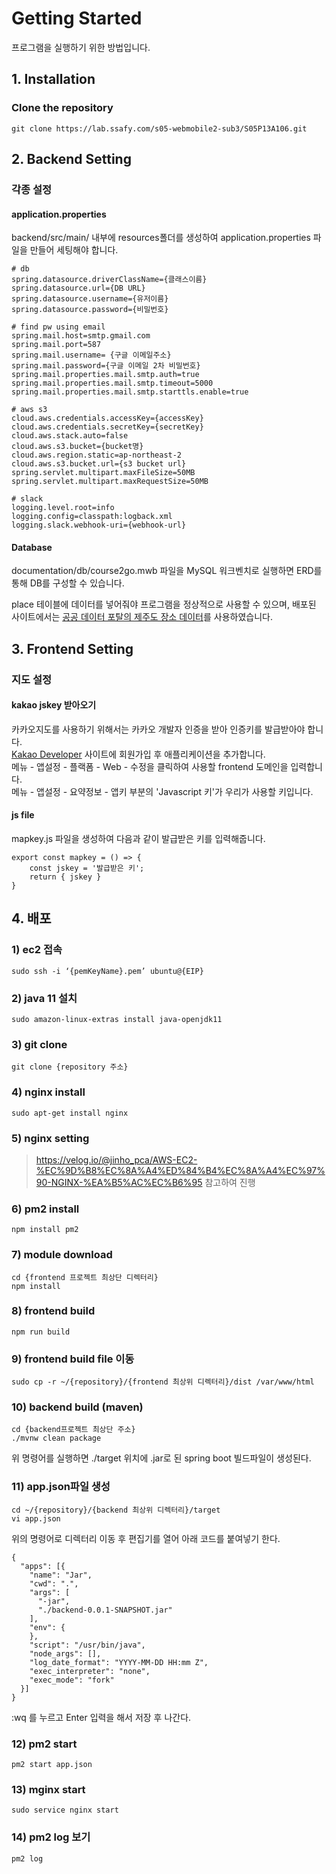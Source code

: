 # Getting Started

프로그램을 실행하기 위한 방법입니다.

## 1. Installation

### Clone the repository

```
git clone https://lab.ssafy.com/s05-webmobile2-sub3/S05P13A106.git
```

## 2. Backend Setting

### 각종 설정
#### application.properties
backend/src/main/ 내부에 resources폴더를 생성하여 application.properties 파일을 만들어 세팅해야 합니다.
```
# db
spring.datasource.driverClassName={클래스이름}
spring.datasource.url={DB URL}
spring.datasource.username={유저이름}
spring.datasource.password={비밀번호}

# find pw using email
spring.mail.host=smtp.gmail.com
spring.mail.port=587
spring.mail.username= {구글 이메일주소}
spring.mail.password={구글 이메일 2차 비밀번호}
spring.mail.properties.mail.smtp.auth=true
spring.mail.properties.mail.smtp.timeout=5000
spring.mail.properties.mail.smtp.starttls.enable=true

# aws s3
cloud.aws.credentials.accessKey={accessKey}
cloud.aws.credentials.secretKey={secretKey}
cloud.aws.stack.auto=false
cloud.aws.s3.bucket={bucket명}
cloud.aws.region.static=ap-northeast-2
cloud.aws.s3.bucket.url={s3 bucket url}
spring.servlet.multipart.maxFileSize=50MB
spring.servlet.multipart.maxRequestSize=50MB

# slack
logging.level.root=info
logging.config=classpath:logback.xml
logging.slack.webhook-uri={webhook-url}
```
#### Database
documentation/db/course2go.mwb 파일을 MySQL 워크벤치로 실행하면 ERD를 통해 DB를 구성할 수 있습니다.

place 테이블에 데이터를 넣어줘야 프로그램을 정상적으로 사용할 수 있으며, 배포된 사이트에서는 [공공 데이터 포탈의 제주도 장소 데이터](https://www.data.go.kr/data/15004770/fileData.do)를 사용하였습니다.

## 3. Frontend Setting

### 지도 설정
#### kakao jskey 받아오기
카카오지도를 사용하기 위해서는 카카오 개발자 인증을 받아 인증키를 발급받아야 합니다.<br />
[Kakao Developer](https://developers.kakao.com/) 사이트에 회원가입 후 애플리케이션을 추가합니다.<br />
메뉴 - 앱설정 - 플랙폼 - Web - 수정을 클릭하여 사용할 frontend 도메인을 입력합니다.<br />
메뉴 - 앱설정 - 요약정보 - 앱키 부분의 'Javascript 키'가 우리가 사용할 키입니다.
#### js file
mapkey.js 파일을 생성하여 다음과 같이 발급받은 키를 입력해줍니다.
```
export const mapkey = () => {
    const jskey = '발급받은 키';
    return { jskey }
}
```

## 4. 배포

### 1) ec2 접속
```
sudo ssh -i ‘{pemKeyName}.pem’ ubuntu@{EIP}
```
### 2) java 11 설치
```
sudo amazon-linux-extras install java-openjdk11
```
### 3) git clone
```
git clone {repository 주소}
```
### 4) nginx install
```
sudo apt-get install nginx
```
### 5) nginx setting
> https://velog.io/@jinho_pca/AWS-EC2-%EC%9D%B8%EC%8A%A4%ED%84%B4%EC%8A%A4%EC%97%90-NGINX-%EA%B5%AC%EC%B6%95
> 참고하여 진행
### 6) pm2 install
```
npm install pm2
```
### 7) module download
```
cd {frontend 프로젝트 최상단 디렉터리}
npm install
```
### 8) frontend build
```
npm run build
```
### 9) frontend build file 이동
```
sudo cp -r ~/{repository}/{frontend 최상위 디렉터리}/dist /var/www/html
```
### 10) backend build (maven)
```
cd {backend프로젝트 최상단 주소}
./mvnw clean package
```
위 명령어를 실행하면 ./target 위치에 .jar로 된 spring boot 빌드파일이 생성된다.
### 11) app.json파일 생성
```
cd ~/{repository}/{backend 최상위 디렉터리}/target
vi app.json
```
위의 명령어로 디렉터리 이동 후 편집기를 열어 아래 코드를 붙여넣기 한다.
```
{
  "apps": [{
    "name": "Jar",
    "cwd": ".",
    "args": [
      "-jar",
      "./backend-0.0.1-SNAPSHOT.jar"
    ],
    "env": {
    },
    "script": "/usr/bin/java",
    "node_args": [],
    "log_date_format": "YYYY-MM-DD HH:mm Z",
    "exec_interpreter": "none",
    "exec_mode": "fork"
  }]
}
```
:wq 를 누르고 Enter 입력을 해서 저장 후 나간다.
### 12) pm2 start
```
pm2 start app.json
```
### 13) mginx start
```
sudo service nginx start
```
### 14) pm2 log 보기
```
pm2 log
```
